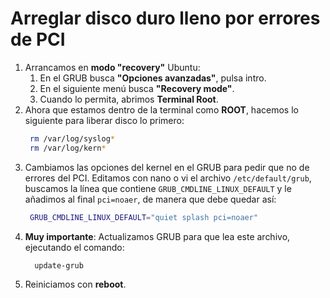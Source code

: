 # Arreglar disco duro lleno por errores de PCI

1. Arrancamos en **modo "recovery"** Ubuntu:
   1. En el GRUB busca **"Opciones avanzadas"**, pulsa intro.
   2. En el siguiente menú busca **"Recovery mode"**.
   3. Cuando lo permita, abrimos **Terminal Root**.
2. Ahora que estamos dentro de la terminal como **ROOT**, hacemos lo siguiente para liberar disco lo primero:
   ```bash
    rm /var/log/syslog*
    rm /var/log/kern*
   ```
3. Cambiamos las opciones del kernel en el GRUB para pedir que no de errores del PCI. Editamos con nano o vi el archivo `/etc/default/grub`, buscamos la línea que contiene `GRUB_CMDLINE_LINUX_DEFAULT` y le añadimos al final `pci=noaer`, de manera que debe quedar así:
   ```bash
    GRUB_CMDLINE_LINUX_DEFAULT="quiet splash pci=noaer"
   ```
4. **Muy importante**: Actualizamos GRUB para que lea este archivo, ejecutando el comando:
    ```bash
      update-grub
    ```
5. Reiniciamos con **reboot**.

